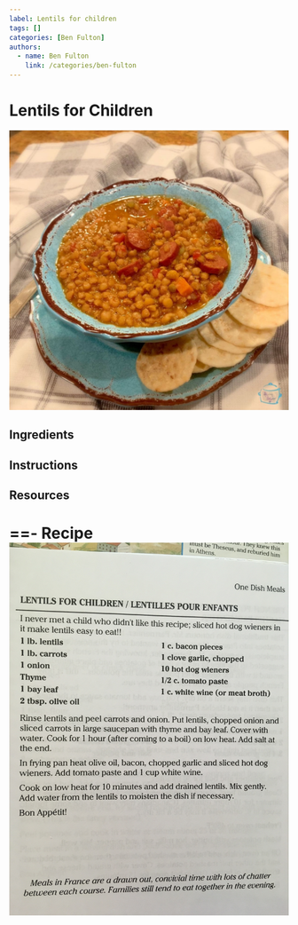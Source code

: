 ```yaml
---
label: Lentils for children
tags: []
categories: [Ben Fulton]
authors:
  - name: Ben Fulton
    link: /categories/ben-fulton
---
```


# Lentils for Children
![Lentils and hot dogs. It says "for children", but it's really for all ages.](/static/banners/lentils-for-children.jpg)

## Ingredients

## Instructions

## Resources
==- Recipe
![](/static/recipes/lentils-for-children.jpg)
===
